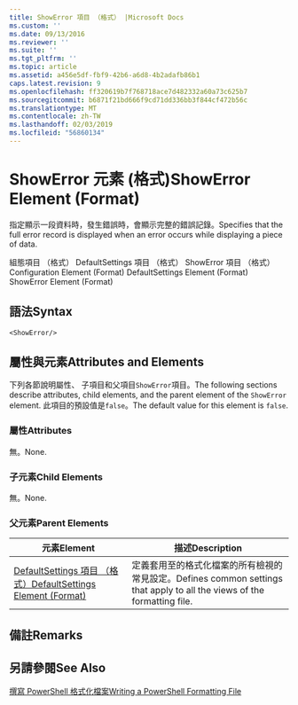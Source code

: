 ```yaml
---
title: ShowError 項目 （格式） |Microsoft Docs
ms.custom: ''
ms.date: 09/13/2016
ms.reviewer: ''
ms.suite: ''
ms.tgt_pltfrm: ''
ms.topic: article
ms.assetid: a456e5df-fbf9-42b6-a6d8-4b2adafb86b1
caps.latest.revision: 9
ms.openlocfilehash: ff320619b7f768718ace7d482332a60a73c625b7
ms.sourcegitcommit: b6871f21bd666f9cd71dd336bb3f844cf472b56c
ms.translationtype: MT
ms.contentlocale: zh-TW
ms.lasthandoff: 02/03/2019
ms.locfileid: "56860134"
---
```

# <a name="showerror-element-format"></a><span data-ttu-id="1bf98-102">ShowError 元素 (格式)</span><span class="sxs-lookup"><span data-stu-id="1bf98-102">ShowError Element (Format)</span></span>

<span data-ttu-id="1bf98-103">指定顯示一段資料時，發生錯誤時，會顯示完整的錯誤記錄。</span><span class="sxs-lookup"><span data-stu-id="1bf98-103">Specifies that the full error record is displayed when an error occurs while displaying a piece of data.</span></span>

<span data-ttu-id="1bf98-104">組態項目 （格式） DefaultSettings 項目 （格式） ShowError 項目 （格式）</span><span class="sxs-lookup"><span data-stu-id="1bf98-104">Configuration Element (Format) DefaultSettings Element (Format) ShowError Element (Format)</span></span>

## <a name="syntax"></a><span data-ttu-id="1bf98-105">語法</span><span class="sxs-lookup"><span data-stu-id="1bf98-105">Syntax</span></span>

```scr
<ShowError/>
```

## <a name="attributes-and-elements"></a><span data-ttu-id="1bf98-106">屬性與元素</span><span class="sxs-lookup"><span data-stu-id="1bf98-106">Attributes and Elements</span></span>

<span data-ttu-id="1bf98-107">下列各節說明屬性、 子項目和父項目`ShowError`項目。</span><span class="sxs-lookup"><span data-stu-id="1bf98-107">The following sections describe attributes, child elements, and the parent element of the `ShowError` element.</span></span> <span data-ttu-id="1bf98-108">此項目的預設值是`false`。</span><span class="sxs-lookup"><span data-stu-id="1bf98-108">The default value for this element is `false`.</span></span>

### <a name="attributes"></a><span data-ttu-id="1bf98-109">屬性</span><span class="sxs-lookup"><span data-stu-id="1bf98-109">Attributes</span></span>

<span data-ttu-id="1bf98-110">無。</span><span class="sxs-lookup"><span data-stu-id="1bf98-110">None.</span></span>

### <a name="child-elements"></a><span data-ttu-id="1bf98-111">子元素</span><span class="sxs-lookup"><span data-stu-id="1bf98-111">Child Elements</span></span>

<span data-ttu-id="1bf98-112">無。</span><span class="sxs-lookup"><span data-stu-id="1bf98-112">None.</span></span>

### <a name="parent-elements"></a><span data-ttu-id="1bf98-113">父元素</span><span class="sxs-lookup"><span data-stu-id="1bf98-113">Parent Elements</span></span>

|<span data-ttu-id="1bf98-114">元素</span><span class="sxs-lookup"><span data-stu-id="1bf98-114">Element</span></span>|<span data-ttu-id="1bf98-115">描述</span><span class="sxs-lookup"><span data-stu-id="1bf98-115">Description</span></span>|
|-------------|-----------------|
|[<span data-ttu-id="1bf98-116">DefaultSettings 項目 （格式）</span><span class="sxs-lookup"><span data-stu-id="1bf98-116">DefaultSettings Element (Format)</span></span>](./defaultsettings-element-format.md)|<span data-ttu-id="1bf98-117">定義套用至的格式化檔案的所有檢視的常見設定。</span><span class="sxs-lookup"><span data-stu-id="1bf98-117">Defines common settings that apply to all the views of the formatting file.</span></span>|

## <a name="remarks"></a><span data-ttu-id="1bf98-118">備註</span><span class="sxs-lookup"><span data-stu-id="1bf98-118">Remarks</span></span>

## <a name="see-also"></a><span data-ttu-id="1bf98-119">另請參閱</span><span class="sxs-lookup"><span data-stu-id="1bf98-119">See Also</span></span>

[<span data-ttu-id="1bf98-120">撰寫 PowerShell 格式化檔案</span><span class="sxs-lookup"><span data-stu-id="1bf98-120">Writing a PowerShell Formatting File</span></span>](./writing-a-powershell-formatting-file.md)
